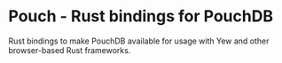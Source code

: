 # Pouch - Rust bindings for PouchDB

Rust bindings to make PouchDB available for usage with Yew and other browser-based Rust frameworks.
